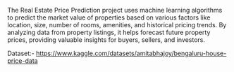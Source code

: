 The Real Estate Price Prediction project uses machine learning algorithms to predict the market value of properties based on various factors like location, size, number of rooms, amenities, and historical pricing trends. By analyzing data from property listings, it helps forecast future property prices, providing valuable insights for buyers, sellers, and investors.

Dataset:- https://www.kaggle.com/datasets/amitabhajoy/bengaluru-house-price-data
